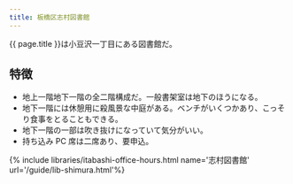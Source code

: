 ```yaml
---
title: 板橋区志村図書館
---
```


{{ page.title }}は小豆沢一丁目にある図書館だ。

## 特徴

* 地上一階地下一階の全二階構成だ。一般書架室は地下のほうになる。
* 地下一階には休憩用に殺風景な中庭がある。ベンチがいくつかあり、こっそり食事をとることもできる。
* 地下一階の一部は吹き抜けになっていて気分がいい。
* 持ち込み PC 席は二席あり、要申込。

{% include libraries/itabashi-office-hours.html name='志村図書館' url='/guide/lib-shimura.html'%}
